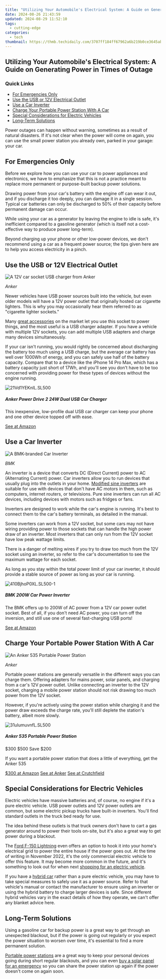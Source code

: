 ```yaml
---
title: "Utilizing Your Automobile's Electrical System: A Guide on Generating Power in Times of Outage"
date: 2024-08-26 21:43:59
updated: 2024-08-29 11:52:10
tags:
  - cutting-edge
categories:
  - tech
thumbnail: https://thmb.techidaily.com/3707ff184ff67962a6b219b0ce3645aba18b53d2162e7b2d2d4b3ce7e2a13800.jpg
---
```


## Utilizing Your Automobile's Electrical System: A Guide on Generating Power in Times of Outage

### Quick Links

* [For Emergencies Only](https://article-files.techidaily.com/in-2024-podcast-preludes-crafting-irresistible-openings/)
* [Use the USB or 12V Electrical Outlet](https://fox-cloud.techidaily.com/updated-2024-approved-enhancing-video-clarity-on-android-comprehensive-steps/)
* [Use a Car Inverter](https://on-screen-recording.techidaily.com/in-2024-screencasting-guide-what-is-and-how-to/)
* [Charge Your Portable Power Station With A Car](https://driver-download.techidaily.com/step-by-step-guide-downloading-and-setting-up-your-epson-et-4550-driver-on-windows-pcs/)
* [Special Considerations for Electric Vehicles](https://on-screen-recording.techidaily.com/updated-2024-approved-unveiling-the-leading-6-mac-video-grabber-apps/)
* [Long-Term Solutions](https://phone-solutions.techidaily.com/can-i-recover-permanently-deleted-photos-from-itel-by-stellar-photo-recovery-android-mobile-photo-recover/)

 Power outages can happen without warning, sometimes as a result of natural disasters. If it's not clear when the power will come on again, you can use the small power station you already own, parked in your garage: your car.

##  For Emergencies Only

 Before we explore how you can use your car to power appliances and electronics, we have to emphasize that this is not a practice meant to replace more permanent or purpose-built backup power solutions.

 Drawing power from your car's battery with the engine off can wear it out, and if you discharge it too deeply, you can damage it in a single session. Typical car batteries can only be discharged to 50% of their capacity before permanent damage can occur.

 While using your car as a generator by leaving the engine to idle is safe, it's inefficient compared to a gasoline generator (which is itself not a cost-effective way to produce power long-term).

 Beyond charging up your phone or other low-power devices, we don't recommend using a car as a frequent power source; the tips given here are to help you access electricity in a pinch.

##  Use the USB or 12V Electrical Outlet

![A 12V car socket USB charger from Anker](https://static1.howtogeekimages.com/wordpress/wp-content/uploads/2022/10/Anker-USB-Charger.jpg) 

_Anker_

 Newer vehicles have USB power sources built into the vehicle, but even older models will have a 12V power outlet that originally hosted car cigarette lighters. This is why you may occasionally hear them referred to as "cigarette lighter sockets."

 Many [great accessories](https://extra-guidance.techidaily.com/in-2024-milliseconds-and-megabits-deconstructing-20mb-videos/) on the market let you use this socket to power things, and the most useful is a USB charger adapter. If you have a vehicle with multiple 12V sockets, you can add multiple USB adapters and charge many devices simultaneously.

 If your car isn't running, you would rightly be concerned about discharging the battery too much using a USB charge, but the average car battery has well over 1000Wh of energy, and you can safely use half of the battery capacity. Compare that to a device like the iPhone 14 Pro Max, which has a battery capacity just short of 17Wh, and you'll see you don't have to be too concerned with providing power for these types of devices without the engine running.

![21Vd1YEKnlL._SL500_](https://static1.howtogeekimages.com/wordpress/wp-content/uploads/2023/06/21vd1yeknll-_sl500_.jpg) 

#####  Anker Power Drive 2 24W Dual USB Car Charger

This inexpensive, low-profile dual USB car charger can keep your phone and one other device topped off with ease.

[See at Amazon](https://www.amazon.com/Anker-Charger-PowerDrive-Adapter-iPhone/dp/B07PGT7LSR/?tag=htg-v2-v452uv2-20&ascsubtag=UUhtgUeUpU203856&asc%5Frefurl=https%3A%2F%2Fwww.howtogeek.com%2F843224%2Fhow-to-use-your-car-as-an-emergency-electricity-source-during-a-blackout%2F&asc%5Fcampaign=Short-Term) 

##  Use a Car Inverter

![A BMK-branded Car Inverter](https://static1.howtogeekimages.com/wordpress/wp-content/uploads/2022/10/BMK-Car-Inverter.jpg) 

_BMK_

 An inverter is a device that converts DC (Direct Current) power to AC (Alternating Current) power. Car inverters allow you to run devices that usually plug into the outlets in your home. [Modified sine inverters](https://tech-hub.techidaily.com/how-safe-are-non-official-chatgpt-plugins-and-addons/) are suitable for use with devices that don't have AC motors in them, such as computers, internet routers, or televisions. Pure sine inverters can run all AC devices, including devices with motors such as fridges or fans.

 Inverters are designed to work while the car's engine is running. It's best to connect them to the car's battery terminals, as detailed in the manual.

 Some inverters can work from a 12V socket, but some cars may not have wiring providing power to those sockets that can handle the high power draw of an inverter. Most inverters that can only run from the 12V socket have low peak wattage limits.

 There is a danger of melting wires if you try to draw too much from the 12V socket using an inverter, so refer to the car's documentation to see the maximum wattage for each socket.

 As long as you stay within the total power limit of your car inverter, it should provide a stable source of power as long as your car is running.

![410BjhoP0XL._SL500_-1](https://static1.howtogeekimages.com/wordpress/wp-content/uploads/2023/06/410bjhop0xl-_sl500_-1.jpg) 

#####  BMK 200W Car Power Inverter

The BMK offers up to 200W of AC power from a 12V car power outlet socket. Best of all, if you don't need AC power, you can turn off the inversion, and still use one of several fast-charging USB ports!

[See at Amazon](https://www.amazon.com/BMK-Inverter-Adapter-Outlet-Charger/dp/B09QFZ6W9L/?tag=htg-v2-v452uv2-20&ascsubtag=UUhtgUeUpU203856&asc%5Frefurl=https%3A%2F%2Fwww.howtogeek.com%2F843224%2Fhow-to-use-your-car-as-an-emergency-electricity-source-during-a-blackout%2F&asc%5Fcampaign=Short-Term) 

##  Charge Your Portable Power Station With A Car

![An Anker 535 Portable Power Station](https://static1.howtogeekimages.com/wordpress/wp-content/uploads/2022/10/71LZ1LBSdL._AC_SL1500_.jpg) 

_Anker_

 Portable power stations are generally versatile in the different ways you can charge them. Offering adapters for mains power, solar panels, and charging from a car's 12V power outlet. Unlike connecting an inverter to the 12V socket, charging a mobile power station should not risk drawing too much power from the 12V socket.

 However, if you're actively using the power station while charging it and the power draw exceeds the charge rate, you'll still deplete the station's battery, albeit more slowly.

![31ulumuvnfL._SL500_](https://static1.howtogeekimages.com/wordpress/wp-content/uploads/2023/06/31ulumuvnfl-_sl500_.jpg) 

#####  Anker 535 Portable Power Station

$300 $500 Save $200 

If you want a portable power station that does a little of everything, get the Anker 535

[$300 at Amazon](https://www.amazon.com/Anker-Portable-Generator-PowerHouse-Emergencies/dp/B099YTV51Q?tag=htg-v2-v452uv2-20&ascsubtag=UUhtgUeUpU203856&asc%5Frefurl=https%3A%2F%2Fwww.howtogeek.com%2F843224%2Fhow-to-use-your-car-as-an-emergency-electricity-source-during-a-blackout%2F&asc%5Fcampaign=Short-Term) [See at Anker](https://shop-links.co/link/?exclusive=1&publisher_slug=itechdaily19598&url=https%3A%2F%2Fus.anker.com%2Fproducts%2Fa1751%3Fvariant%3D41686355771542) [See at Crutchfield](https://shop-links.co/link/?exclusive=1&publisher_slug=itechdaily19598&url=https%3A%2F%2Fwww.crutchfield.com%2FI-rNARc1GTL%2Fp_318A175111%2FAnker-PowerHouse-535.html) 

##  Special Considerations for Electric Vehicles

 Electric vehicles have massive batteries and, of course, no engine if it's a pure electric vehicle. USB power outlets and 12V power outlets are common, but some electric pickup trucks have built-in inverters. You'll find standard outlets in the truck bed ready for use.

 The idea behind these outlets is that truck owners don't have to cart a gas generator around to power their tools on-site, but it's also a great way to get power during a blackout.

 The [Ford F-150 Lightning](https://www.reviewgeek.com/116642/ford-f-150-lightning-evs-most-exciting-feature-is-cheaper-than-expected/) even offers an option to hook it into your home's electrical grid to power the entire house if the power goes out. At the time of writing in November 2022, it's the only commercial electric vehicle to offer this feature. It may become more common in the future, and it's something to look out for when next [shopping for an electric vehicle](https://activate-lock.techidaily.com/a-comprehensive-guide-to-icloud-unlock-from-apple-iphone-11-pro-online-by-drfone-ios/).

 If you have a [hybrid car](https://facebook-record-videos.techidaily.com/new-optimizing-youtube-closures-a-comprehensive-guide-to-crafting-effective-end-screens-and-cards/) rather than a pure electric vehicle, you may have to take special measures to safely use it as a power source. Refer to that vehicle's manual or contact the manufacturer to ensure using an inverter or using the hybrid battery to charge larger devices is safe. Since different hybrid vehicles vary in the exact details of how they operate, we can't offer any blanket advice here.

##  Long-Term Solutions

 Using a gasoline car for backup power is a great way to get through an unexpected blackout, but if the power is going out regularly or you expect the power situation to worsen over time, it's essential to find a more permanent solution.

[Portable power stations](https://www.reviewgeek.com/10903/the-best-portable-electric-power-stations/) are a great way to keep your personal devices going during short regular blackouts, and you can even [buy a solar panel for an emergency](https://www.reviewgeek.com/125235/are-portable-solar-chargers-worth-it/) so you can share the power station up again if the power doesn't come on again soon.

<ins class="adsbygoogle"
     style="display:block"
     data-ad-format="autorelaxed"
     data-ad-client="ca-pub-7571918770474297"
     data-ad-slot="1223367746"></ins>



<ins class="adsbygoogle"
     style="display:block"
     data-ad-client="ca-pub-7571918770474297"
     data-ad-slot="8358498916"
     data-ad-format="auto"
     data-full-width-responsive="true"></ins>
